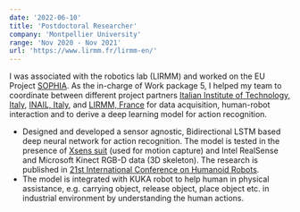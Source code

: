 ```yaml
---
date: '2022-06-10'
title: 'Postdoctoral Researcher'
company: 'Montpellier University'
range: 'Nov 2020 - Nov 2021'
url: 'https://www.lirmm.fr/lirmm-en/'
---
```


I was associated with the robotics lab (LIRMM) and worked on the EU Project [SOPHIA](https://project-sophia.eu/). As the in-charge of Work package 5, I helped my team to coordinate between different project partners [Italian Institute of Technology, Italy](https://www.iit.it/), [INAIL, Italy](https://www.inail.it/cs/internet/home.html), and [LIRMM, France](https://www.lirmm.fr/lirmm-en/) for data acquisition, human-robot interaction and to derive a deep learning model for action recognition.
- Designed and developed a sensor agnostic, Bidirectional LSTM based deep neural network for action recognition. The model is tested in the presence of [Xsens suit](https://www.xsens.com/motion-capture) (used for motion capture) and Intel RealSense and Microsoft Kinect RGB-D data (3D skeleton). The research is published in [21st International Conference on Humanoid Robots](https://ieeexplore.ieee.org/abstract/document/10000226).
- The model is integrated with KUKA robot to help human in physical assistance, e.g. carrying object, release object, place object etc. in industrial environment by understanding the human actions.
